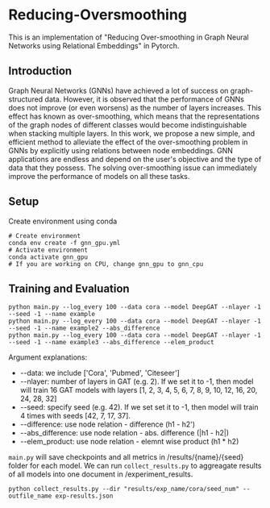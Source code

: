 # Reducing-Oversmoothing

This is an implementation of "Reducing Over-smoothing in Graph Neural Networks using Relational Embeddings" in Pytorch.

## Introduction

Graph Neural Networks (GNNs) have achieved a lot of success on graph-structured data. However, it is observed that the performance of GNNs does not improve (or even worsens) as the number of layers increases. This effect has known as over-smoothing, which means that the representations of the graph nodes of different classes would become indistinguishable when stacking multiple layers. In this work, we propose a new simple, and efficient method to alleviate the effect of the over-smoothing problem in GNNs by explicitly using relations between node embeddings. GNN applications are endless and depend on the user's objective and the type of data that they possess. The solving over-smoothing issue can immediately improve the performance of models on all these tasks.

## Setup
Create environment using conda

```shell
# Create environment 
conda env create -f gnn_gpu.yml
# Activate environment
conda activate gnn_gpu
# If you are working on CPU, change gnn_gpu to gnn_cpu
```

## Training and Evaluation


```shell
python main.py --log_every 100 --data cora --model DeepGAT --nlayer -1 --seed -1 --name example
python main.py --log_every 100 --data cora --model DeepGAT --nlayer -1 --seed -1 --name example2 --abs_difference
python main.py --log_every 100 --data cora --model DeepGAT --nlayer -1 --seed -1 --name example3 --abs_difference --elem_product
```

Argument explanations:
* --data: we include ['Cora', 'Pubmed', 'Citeseer']
* --nlayer: number of layers in GAT (e.g. 2). If we set it to -1, then model will train 16 GAT models with layers [1, 2, 3, 4, 5, 6, 7, 8, 9, 10, 12, 16, 20, 24, 28, 32]
* --seed: specify seed (e.g. 42). If we set set it to -1, then model will train 4 times with seeds [42, 7, 17, 37].
* --difference: use node relation - difference (h1 - h2')
* --abs_difference: use node relation - abs. difference (|h1 - h2|)
* --elem_product: use node relation - elemnt wise product (h1 * h2)

`main.py` will save checkpoints and all metrics in /results/{name}/{seed} folder for each model. We can run  `collect_results.py` to aggreagate results of all models into one document in /experiment_results.
```shell
python collect_results.py --dir "results/exp_name/cora/seed_num" --outfile_name exp-results.json
```


